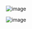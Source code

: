 ![image](https://github.com/user-attachments/assets/17c37bda-fae5-4c51-8e6e-39d8ff80104a)

![image](https://github.com/user-attachments/assets/82a86024-a2af-471f-96f7-76836a39c0c2)

